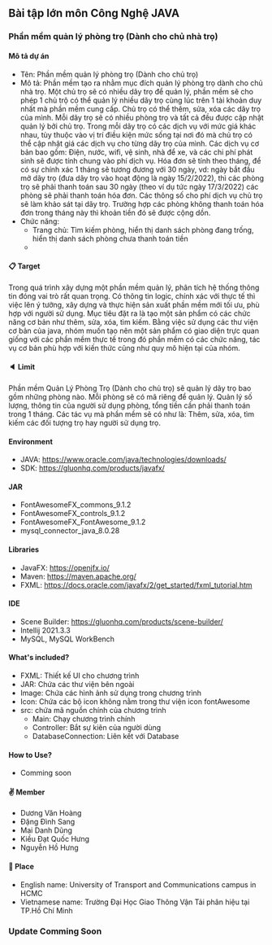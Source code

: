 ## Bài tập lớn môn **Công Nghệ JAVA**

### Phần mềm quản lý phòng trọ (Dành cho chủ nhà trọ)

#### Mô tả dự án
- Tên: Phần mềm quản lý phòng trọ (Dành cho chủ trọ)
- Mô tả: Phần mềm tạo ra nhằm mục đích quản lý phòng trọ dành cho chủ nhà trọ. Một chủ trọ sẽ có nhiều dãy trọ để quản lý, phần mềm sẽ cho phép 1 chủ trộ có thể quản lý nhiều dãy trọ cùng lúc trên 1 tài khoản duy nhất mà phần mềm cung cấp. Chủ trọ có thể thêm, sửa, xóa các dãy trọ của mình. Mỗi dãy trọ sẽ có nhiều phòng trọ và tất cả đều được cập nhật quản lý bởi chủ trọ. Trong mỗi dãy trọ có các dịch vụ với mức giá khác nhau, tùy thuộc vào vị trí điều kiện mức sống tại nơi đó mà chủ trọ có thể cập nhật giá các dịch vụ cho từng dãy trọ của mình. Các dịch vụ cơ bản bao gồm: Điện, nước, wifi, vệ sinh, nhà để xe, và các chi phí phát sinh sẽ được tính chung vào phí dịch vụ. Hóa đơn sẽ tính theo tháng, để có sự chính xác 1 tháng sẽ tương đương với 30 ngày, vd: ngày bắt đầu mở dãy trọ (đưa dãy trọ vào hoạt động là ngày 15/2/2022), thì các phòng trọ sẽ phải thanh toán sau 30 ngày (theo ví dụ tức ngày 17/3/2022) các phòng sẽ phải thanh toán hóa đơn. Các thông số cho phí dịch vụ chủ trọ sẽ làm khảo sát tại dãy trọ. Trường hợp các phòng không thanh toán hóa đơn trong tháng này thì khoản tiền đó sẽ được cộng dồn. 
- Chức năng:
    - Trang chủ: Tìm kiếm phòng, hiển thị danh sách phòng đang trống, hiển thị danh sách phòng chưa thanh toán tiền
    - 

#### :clipboard: Target

Trong quá trình xây dựng một phần mềm quản lý, phân tích hệ thống thông tin đóng vai trò rất quan trọng. Có thông tin logic, chính xác với thực tế thì việc lên ý tưởng, xây dựng và thực hiện sản xuất phần mềm mới tối ưu, phù hợp với người sử dụng. Mục tiêu đặt ra là tạo một sản phẩm có các chức năng cơ bản như thêm, sửa, xóa, tìm kiếm. Bằng việc sử dụng các thư viện cơ bản của java, nhóm muốn tạo nên một sản phẩm có giao diện trực quan giống với các phần mềm thực tế trong đó phần mềm có các chức năng, tác vụ cơ bản phù hợp với kiến thức cũng như quy mô hiện tại của nhóm.

#### :speaker: Limit

Phần mềm Quản Lý Phòng Trọ (Dành cho chủ trọ) sẽ quản lý dãy trọ bao gồm những phòng nào. Mỗi phòng sẽ có mã riêng để quản lý. Quản lý số lượng, thông tin của người sử dụng phòng, tổng tiền cần phải thanh toán trong 1 tháng. Các tác vụ mà phần mềm sẽ có như là: Thêm, sửa, xóa, tìm kiếm các đối tượng trọ hay người sử dụng trọ.

#### Environment

- JAVA: https://www.oracle.com/java/technologies/downloads/
- SDK: https://gluonhq.com/products/javafx/

#### JAR
- FontAwesomeFX_commons_9.1.2
- FontAwesomeFX_controls_9.1.2
- FontAwesomeFX_FontAwesome_9.1.2
- mysql_connector_java_8.0.28

#### Libraries
- JavaFX: https://openjfx.io/
- Maven: https://maven.apache.org/
- FXML: https://docs.oracle.com/javafx/2/get_started/fxml_tutorial.htm

#### IDE
- Scene Builder: https://gluonhq.com/products/scene-builder/
- Intellij 2021.3.3
- MySQL, MySQL WorkBench

#### What's included?
- FXML: Thiết kế UI cho chương trình
- JAR: Chứa các thư viện bên ngoài
- Image: Chứa các hình ảnh sử dụng trong chương trình
- Icon: Chứa các bộ icon không nằm trong thư viện icon fontAwesome
- src: chứa mã nguồn chính của chương trình
    - Main: Chạy chương trình chính
    - Controller: Bắt sự kiên của người dùng
    - DatabaseConnection: Liên kết với Database

#### How to Use?
- Comming soon

#### :v: Member
- Dương Văn Hoàng
- Đặng Đình Sang
- Mai Danh Dũng
- Kiều Đạt Quốc Hưng
- Nguyễn Hồ Hưng

#### :mag_right: Place
- English name: University of Transport and Communications campus in HCMC
- Vietnamese name: Trường Đại Học Giao Thông Vận Tải phân hiệu tại TP.Hồ Chí Minh

### Update Comming Soon

